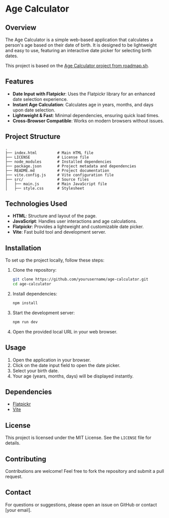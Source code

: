 # Age Calculator

## Overview
The Age Calculator is a simple web-based application that calculates a person's age based on their date of birth. It is designed to be lightweight and easy to use, featuring an interactive date picker for selecting birth dates.

This project is based on the [Age Calculator project from roadmap.sh](https://roadmap.sh/projects/age-calculator).

## Features
- **Date Input with Flatpickr**: Uses the Flatpickr library for an enhanced date selection experience.
- **Instant Age Calculation**: Calculates age in years, months, and days upon date selection.
- **Lightweight & Fast**: Minimal dependencies, ensuring quick load times.
- **Cross-Browser Compatible**: Works on modern browsers without issues.

## Project Structure
```
.
├── index.html         # Main HTML file
├── LICENSE            # License file
├── node_modules       # Installed dependencies
├── package.json       # Project metadata and dependencies
├── README.md          # Project documentation
├── vite.config.js     # Vite configuration file
├── src/               # Source files
│   ├── main.js        # Main JavaScript file
│   ├── style.css      # Stylesheet
```

## Technologies Used
- **HTML**: Structure and layout of the page.
- **JavaScript**: Handles user interactions and age calculations.
- **Flatpickr**: Provides a lightweight and customizable date picker.
- **Vite**: Fast build tool and development server.

## Installation
To set up the project locally, follow these steps:

1. Clone the repository:
   ```sh
   git clone https://github.com/yourusername/age-calculator.git
   cd age-calculator
   ```
2. Install dependencies:
   ```sh
   npm install
   ```
3. Start the development server:
   ```sh
   npm run dev
   ```
4. Open the provided local URL in your web browser.

## Usage
1. Open the application in your browser.
2. Click on the date input field to open the date picker.
3. Select your birth date.
4. Your age (years, months, days) will be displayed instantly.

## Dependencies
- [Flatpickr](https://flatpickr.js.org/)
- [Vite](https://vitejs.dev/)

## License
This project is licensed under the MIT License. See the `LICENSE` file for details.

## Contributing
Contributions are welcome! Feel free to fork the repository and submit a pull request.

## Contact
For questions or suggestions, please open an issue on GitHub or contact [your email].


